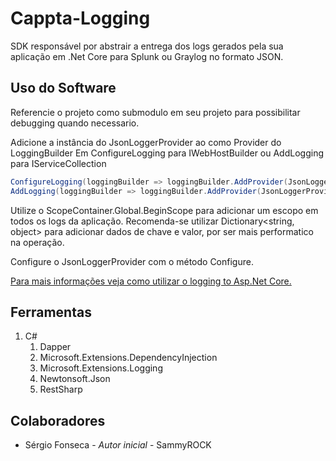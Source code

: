 # Cappta-Logging
SDK responsável por abstrair a entrega dos logs gerados pela sua aplicação em .Net Core para Splunk ou Graylog no formato JSON.

## Uso do Software
Referencie o projeto como submodulo em seu projeto para possibilitar debugging quando necessario.

Adicione a instância do JsonLoggerProvider ao como Provider do LoggingBuilder
Em ConfigureLogging para IWebHostBuilder ou AddLogging para IServiceCollection
```csharp
ConfigureLogging(loggingBuilder => loggingBuilder.AddProvider(JsonLoggerProvider.Instance))
AddLogging(loggingBuilder => loggingBuilder.AddProvider(JsonLoggerProvider.Instance))
```

Utilize o ScopeContainer.Global.BeginScope para adicionar um escopo em todos os logs da aplicação.
Recomenda-se utilizar Dictionary<string, object> para adicionar dados de chave e valor, por ser mais performatico na operação.

Configure o JsonLoggerProvider com o método Configure.

[Para mais informações veja como utilizar o logging to Asp.Net Core.](https://docs.microsoft.com/en-us/aspnet/core/fundamentals/logging/?view=aspnetcore-2.2)

## Ferramentas
1. C#
   1. Dapper
   1. Microsoft.Extensions.DependencyInjection
   1. Microsoft.Extensions.Logging
   1. Newtonsoft.Json
   1. RestSharp
 
 ## Colaboradores
 - Sérgio Fonseca - _Autor inicial_ - SammyROCK
